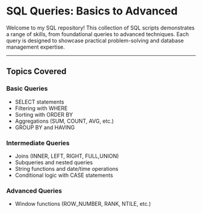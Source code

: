 # **SQL Queries: Basics to Advanced**

Welcome to my SQL repository! This collection of SQL scripts demonstrates a range of skills, from foundational queries to advanced techniques. Each query is designed to showcase practical problem-solving and database management expertise.

---

## **Topics Covered**

### **Basic Queries**
- SELECT statements  
- Filtering with WHERE  
- Sorting with ORDER BY  
- Aggregations (SUM, COUNT, AVG, etc.)  
- GROUP BY and HAVING  

### **Intermediate Queries**
- Joins (INNER, LEFT, RIGHT, FULL,UNION)  
- Subqueries and nested queries  
- String functions and date/time operations  
- Conditional logic with CASE statements  

### **Advanced Queries**
- Window functions (ROW_NUMBER, RANK, NTILE, etc.)  
 
